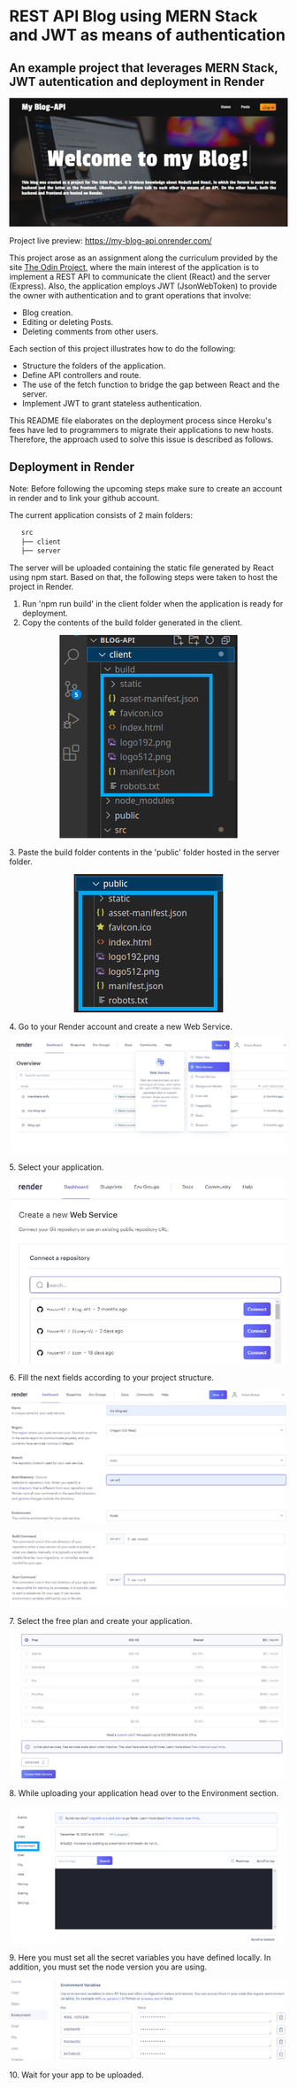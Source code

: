 # REST API Blog using MERN Stack and JWT as means of authentication

## An example project that leverages MERN Stack, JWT autentication and deployment in Render

![Image](client/src/assets/ImagesRD/BlogAPI.JPG)

Project live preview: https://my-blog-api.onrender.com/

This project arose as an assignment along the curriculum provided by the site [The Odin Project](https://www.theodinproject.com/), where the main interest of the application is to implement a REST API to communicate the client (React) and the server (Express). Also, the application employs JWT (JsonWebToken) to provide the owner with authentication and to grant operations that involve:

* Blog creation.
* Editing or deleting Posts.
* Deleting comments from other users.

Each section of this project illustrates how to do the following:

* Structure the folders of the application.
* Define API controllers and route.
* The use of the fetch function to bridge the gap between React and the server.
* Implement JWT to grant stateless authentication.

This README file elaborates on the deployment process since Heroku's fees have led
to programmers to migrate their applications to new hosts. Therefore, the approach 
used to solve this issue is described as follows.

## Deployment in Render

Note: Before following the upcoming steps make sure to create an account in render and to link your github account.

The current application consists of 2 main folders: 
 ```bash
    src
    ├── client
    ├── server
 ```

The server will be uploaded containing the static file generated by React using npm start. Based on that, the following steps were taken to host the project in Render.

1. Run 'npm run build' in the client folder when the application is ready for deployment.
2. Copy the contents of the build folder generated in the client.
<p align="center">
  <img src="client/src/assets/ImagesRD/BuildFolder.png">
</p>
3. Paste the build folder contents in the 'public' folder hosted in the server folder.
<p align="center">
  <img src="client/src/assets/ImagesRD/publicBuild.png">
</p> 
4. Go to your Render account and create a new Web Service.
<p align="center">
  <img src="client/src/assets/ImagesRD/CreateWebService.JPG">
</p> 
5. Select your application.
<p align="center">
  <img src="client/src/assets/ImagesRD/SelectProject.JPG">
</p> 
6. Fill the next fields according to your project structure.
<p align="center">
  <img src="client/src/assets/ImagesRD/Fill1.JPG">
</p> 
<p align="center">
  <img src="client/src/assets/ImagesRD/Fill2.JPG">
</p> 
7. Select the free plan and create your application.
<p align="center">
  <img src="client/src/assets/ImagesRD/FreePlan.JPG">
</p> 
8. While uploading your application head over to the Environment section.
<p align="center">
  <img src="client/src/assets/ImagesRD/Environment.png">
</p> 
9. Here you must set all the secret variables you have defined locally. In addition, you must set the node version you are using.
<p align="center">
  <img src="client/src/assets/ImagesRD/Secret.JPG">
</p> 
10. Wait for your app to be uploaded.

